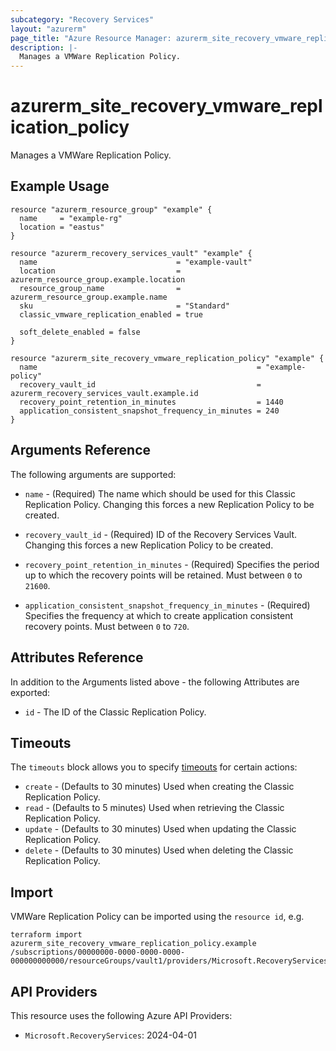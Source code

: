 ```yaml
---
subcategory: "Recovery Services"
layout: "azurerm"
page_title: "Azure Resource Manager: azurerm_site_recovery_vmware_replication_policy"
description: |-
  Manages a VMWare Replication Policy.
---
```


# azurerm_site_recovery_vmware_replication_policy

Manages a VMWare Replication Policy.

## Example Usage

```hcl
resource "azurerm_resource_group" "example" {
  name     = "example-rg"
  location = "eastus"
}

resource "azurerm_recovery_services_vault" "example" {
  name                               = "example-vault"
  location                           = azurerm_resource_group.example.location
  resource_group_name                = azurerm_resource_group.example.name
  sku                                = "Standard"
  classic_vmware_replication_enabled = true

  soft_delete_enabled = false
}

resource "azurerm_site_recovery_vmware_replication_policy" "example" {
  name                                                 = "example-policy"
  recovery_vault_id                                    = azurerm_recovery_services_vault.example.id
  recovery_point_retention_in_minutes                  = 1440
  application_consistent_snapshot_frequency_in_minutes = 240
}
```

## Arguments Reference

The following arguments are supported:

* `name` - (Required) The name which should be used for this Classic Replication Policy. Changing this forces a new Replication Policy to be created.

* `recovery_vault_id` - (Required) ID of the Recovery Services Vault. Changing this forces a new Replication Policy to be created.

* `recovery_point_retention_in_minutes` - (Required) Specifies the period up to which the recovery points will be retained. Must between `0` to `21600`.

* `application_consistent_snapshot_frequency_in_minutes` - (Required) Specifies the frequency at which to create application consistent recovery points. Must between `0` to `720`.

## Attributes Reference

In addition to the Arguments listed above - the following Attributes are exported: 

* `id` - The ID of the Classic Replication Policy.

## Timeouts

The `timeouts` block allows you to specify [timeouts](https://www.terraform.io/language/resources/syntax#operation-timeouts) for certain actions:

* `create` - (Defaults to 30 minutes) Used when creating the Classic Replication Policy.
* `read` - (Defaults to 5 minutes) Used when retrieving the Classic Replication Policy.
* `update` - (Defaults to 30 minutes) Used when updating the Classic Replication Policy.
* `delete` - (Defaults to 30 minutes) Used when deleting the Classic Replication Policy.

## Import

VMWare Replication Policy can be imported using the `resource id`, e.g.

```shell
terraform import azurerm_site_recovery_vmware_replication_policy.example /subscriptions/00000000-0000-0000-0000-000000000000/resourceGroups/vault1/providers/Microsoft.RecoveryServices/vaults/vault1/replicationPolicies/policy1
```

## API Providers
<!-- This section is generated, changes will be overwritten -->
This resource uses the following Azure API Providers:

* `Microsoft.RecoveryServices`: 2024-04-01
